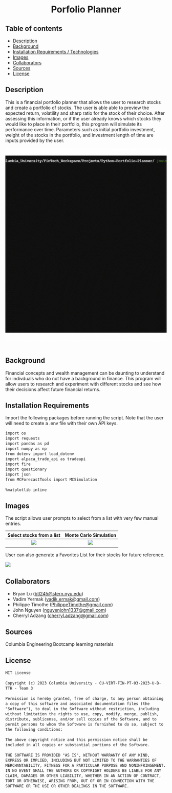 <h1 align="center">Porfolio Planner</h1>

## Table of contents

- [Description](#description)
- [Background](#background)
- [Installation Requirements / Technologies](#installation-requirements-technologies)
- [Images](#images)
- [Collaborators](#collaborators)
- [Sources](#sources)
- [License](#license)

## Description
This is a financial portfolio planner that allows the user to research stocks and create a portfolio of stocks. The user is able able to preview the expected return, volatility and sharp ratio for the stock of their choice. After assessing this information, or if the user already knows which stocks they would like to place in their portfolio, this program will simulate its performance over time. Parameters such as initial portfolio investment, weight of the stocks in the portfolio, and investment length of time are inputs provided by the user.



<div align="center">
<img src="Images/Portfolio Planner.gif"  style="width: 100%; height: 600px; object-fit: none;">
</div>
<br/>

## Background
Financial concepts and wealth management can be daunting to understand for indivduals who do not have a background in finance. This program will allow users to research and experiment with different stocks and see how their decisions affect future financial returns. 

## Installation Requirements
Import the following packages before running the script. Note that the user will need to create a .env file with their own API keys.
```
import os
import requests
import pandas as pd
import numpy as np
from dotenv import load_dotenv
import alpaca_trade_api as tradeapi
import fire
import questionary
import json
from MCForecastTools import MCSimulation

%matplotlib inline
```
## Images
The script allows user prompts to select from a list with very few manual entries.

| Select stocks from a list| Monte Carlo Simulation |
| :-----------------:| :-----------------:|
| <img src = "https://github.com/VadimYermak/Project-1/blob/main/Images/Stocks%20List.png" width="300">| <img src = "https://github.com/VadimYermak/Project-1/blob/main/Images/Monte%20Carlo%20Simulation.png" width="420"> |

User can also generate a Favorites List for their stocks for future reference.

<img src = "https://github.com/VadimYermak/Project-1/blob/main/Images/Favorites%20List.png" width="300">

## Collaborators
+ Bryan Lu (btl245@stern.nyu.edu)
+ Vadim Yermak (vadik.ermak@gmail.com)
+ Philippe Timothe (PhilippeTimothe@gmail.com)
+ John Nguyen (nguyenjohn1337@gmail.com)
+ Cherryl Adzang (cherryl.adzang@gmail.com)

## Sources
Columbia Engineering Bootcamp learning materials

## License

    MIT License

    Copyright (c) 2023 Columbia University - CU-VIRT-FIN-PT-03-2023-U-B-TTH - Team 3

    Permission is hereby granted, free of charge, to any person obtaining a copy of this software and associated documentation files (the "Software"), to deal in the Software without restriction, including without limitation the rights to use, copy, modify, merge, publish, distribute, sublicense, and/or sell copies of the Software, and to permit persons to whom the Software is furnished to do so, subject to the following conditions:

    The above copyright notice and this permission notice shall be included in all copies or substantial portions of the Software.

    THE SOFTWARE IS PROVIDED "AS IS", WITHOUT WARRANTY OF ANY KIND, EXPRESS OR IMPLIED, INCLUDING BUT NOT LIMITED TO THE WARRANTIES OF MERCHANTABILITY, FITNESS FOR A PARTICULAR PURPOSE AND NONINFRINGEMENT. IN NO EVENT SHALL THE AUTHORS OR COPYRIGHT HOLDERS BE LIABLE FOR ANY CLAIM, DAMAGES OR OTHER LIABILITY, WHETHER IN AN ACTION OF CONTRACT, TORT OR OTHERWISE, ARISING FROM, OUT OF OR IN CONNECTION WITH THE SOFTWARE OR THE USE OR OTHER DEALINGS IN THE SOFTWARE.
